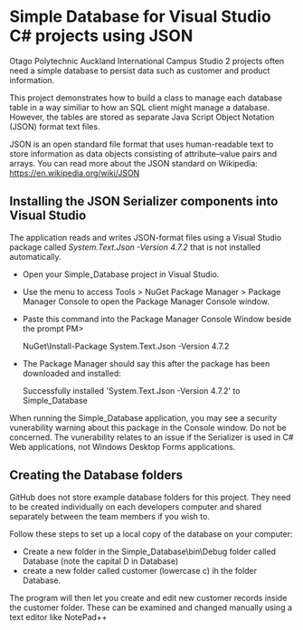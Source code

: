 # Simple Database for Visual Studio C# projects using JSON

Otago Polytechnic Auckland International Campus Studio 2 projects often need a simple database to persist data such as customer and product information.

This project demonstrates how to build a class to manage each database table in a way similiar to how an SQL client might manage a database. However, the tables are
stored as separate Java Script Object Notation (JSON) format text files.  

JSON is an open standard file format that uses human-readable text to store information as data objects consisting of attribute–value pairs and arrays. You can read more about the JSON standard on Wikipedia: https://en.wikipedia.org/wiki/JSON

## Installing the JSON Serializer components into Visual Studio
The application reads and writes JSON-format files using a Visual Studio package called _System.Text.Json -Version 4.7.2_ that is not installed automatically.

- Open your Simple_Database project in Visual Studio.
- Use the menu to access Tools > NuGet Package Manager > Package Manager Console to open the Package Manager Console window.
- Paste this command into the Package Manager Console Window beside the prompt PM>

  NuGet\Install-Package System.Text.Json -Version 4.7.2
          
- The Package Manager should say this after the package has been downloaded and installed:

  Successfully installed 'System.Text.Json -Version 4.7.2' to Simple_Database

When running the Simple_Database application, you may see a security vunerability warning about this package in the Console window. Do not be concerned. The vunerability relates to an issue if the Serializer is used in C# Web applications, not Windows Desktop Forms applications.

## Creating the Database folders

GitHub does not store example database folders for this project. They need to be created individually on each developers computer and shared separately between the team members if you wish to. 

Follow these steps to set up a local copy of the database on your computer:

- Create a new folder in the Simple_Database\bin\Debug folder called Database (note the capital D in Database)
- create a new folder called customer (lowercase c) ih the folder Database.

The program will then let you create and edit new customer records inside the customer folder. These can be examined and changed manually using a text editor like NotePad++
